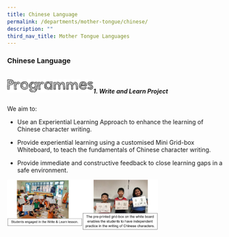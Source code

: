 ```yaml
---
title: Chinese Language
permalink: /departments/mother-tongue/chinese/
description: ""
third_nav_title: Mother Tongue Languages
---
```

### **Chinese Language**
<br>

<img align="left" style="width:40%" src="/images/programmes.png">

##### **1. Write and Learn Project**

We aim to:

* Use an Experiential Learning Approach to enhance the learning of Chinese character writing.

* Provide experiential learning using a customised Mini Grid-box Whiteboard, to teach the fundamentals of Chinese character writing.

* Provide immediate and constructive feedback to close learning gaps in a safe environment.

<img src="/images/chi1.jpg" style="width:35%" align=left>
<img src="/images/chi2.jpg" style="width:35%" align=left>
